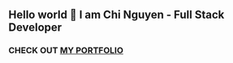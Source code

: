 ## Hello world 👋  I am Chi Nguyen - Full Stack Developer

### CHECK OUT [MY PORTFOLIO](https://chinguyen21.github.io/)
